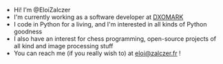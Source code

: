 - Hi! I’m @EloiZalczer 
- I'm currently working as a software developer at [DXOMARK](https://www.dxomark.com)
- I code in Python for a living, and I'm interested in all kinds of Python goodness
- I also have an interest for chess programming, open-source projects of all kind and image processing stuff
- You can reach me (if you really wish to) at eloi@zalczer.fr !

<!---
EloiZalczer/EloiZalczer is a ✨ special ✨ repository because its `README.md` (this file) appears on your GitHub profile.
You can click the Preview link to take a look at your changes.
--->
